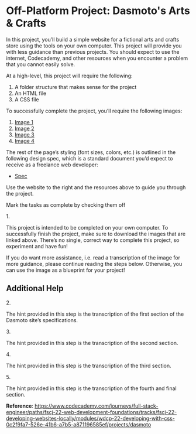 # Off-Platform Project: Dasmoto's Arts & Crafts

In this project, you’ll build a simple website for a fictional arts and
crafts store using the tools on your own computer. This project will
provide you with less guidance than previous projects. You should expect
to use the internet, Codecademy, and other resources when you encounter
a problem that you cannot easily solve.

At a high-level, this project will require the following:

1.  A folder structure that makes sense for the project
2.  An HTML file
3.  A CSS file

To successfully complete the project, you’ll require the following
images:

1.  <a
    href="https://content.codecademy.com/courses/freelance-1/unit-2/pattern.jpeg"
    class="e14vpv2g1 gamut-xro1w8-ResetElement-Anchor-AnchorBase e1bhhzie0"
    target="_blank" rel="noopener">Image 1</a>
2.  <a
    href="https://content.codecademy.com/courses/freelance-1/unit-2/hacksaw.jpeg"
    class="e14vpv2g1 gamut-xro1w8-ResetElement-Anchor-AnchorBase e1bhhzie0"
    target="_blank" rel="noopener">Image 2</a>
3.  <a
    href="https://content.codecademy.com/courses/freelance-1/unit-2/frames.jpeg"
    class="e14vpv2g1 gamut-xro1w8-ResetElement-Anchor-AnchorBase e1bhhzie0"
    target="_blank" rel="noopener">Image 3</a>
4.  <a
    href="https://content.codecademy.com/courses/freelance-1/unit-2/finnish.jpeg"
    class="e14vpv2g1 gamut-xro1w8-ResetElement-Anchor-AnchorBase e1bhhzie0"
    target="_blank" rel="noopener">Image 4</a>

The rest of the page’s styling (font sizes, colors, etc.) is outlined in
the following design spec, which is a standard document you’d expect to
receive as a freelance web developer:

-   <a
    href="https://content.codecademy.com/courses/freelance-1/unit-2/dasmotos-arts_redline.jpg"
    class="e14vpv2g1 gamut-xro1w8-ResetElement-Anchor-AnchorBase e1bhhzie0"
    target="_blank" rel="noopener">Spec</a>

Use the website to the right and the resources above to guide you
through the project.



Mark the tasks as complete by checking them off


1\.

This project is intended to be completed on your own computer. To
successfully finish the project, make sure to download the images that
are linked above. There’s no single, correct way to complete this
project, so experiment and have fun!

If you do want more assistance, i.e. read a transcription of the image
for more guidance, please continue reading the steps below. Otherwise,
you can use the image as a blueprint for your project!

## Additional Help


2\.

The hint provided in this step is the transcription of the first section
of the Dasmoto site’s specifications.




3\.

The hint provided in this step is the transcription of the second
section.




4\.

The hint provided in this step is the transcription of the third
section.




5\.

The hint provided in this step is the transcription of the fourth and
final section.

**Reference**: https://www.codecademy.com/journeys/full-stack-engineer/paths/fscj-22-web-development-foundations/tracks/fscj-22-developing-websites-locally/modules/wdcp-22-developing-with-css-0c2f9fa7-526e-41b6-a7b5-a871196585ef/projects/dasmoto
